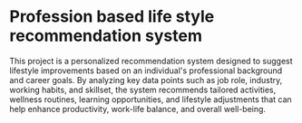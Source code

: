 # Profession based life style recommendation system
This project is a personalized recommendation system designed to suggest lifestyle improvements based on an individual's professional background and career goals. By analyzing key data points such as job role, industry, working habits, and skillset, the system recommends tailored activities, wellness routines, learning opportunities, and lifestyle adjustments that can help enhance productivity, work-life balance, and overall well-being.
